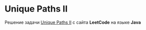 # Unique Paths II
Решение задачи [Unique Paths II](https://leetcode.com/problems/unique-paths-ii/) c сайта **LeetCode** на языке **Java**